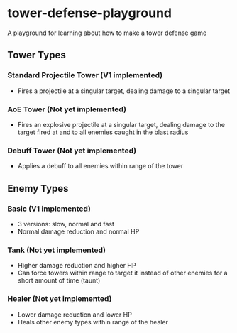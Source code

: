 # tower-defense-playground
A playground for learning about how to make a tower defense game 

## Tower Types
### Standard Projectile Tower (V1 implemented)
- Fires a projectile at a singular target, dealing damage to a singular target
### AoE Tower (Not yet implemented)
- Fires an explosive projectile at a singular target, dealing damage to the target fired at and to all enemies caught in the blast radius
### Debuff Tower (Not yet implemented)
- Applies a debuff to all enemies within range of the tower

## Enemy Types
### Basic (V1 implemented)
- 3 versions: slow, normal and fast
- Normal damage reduction and normal HP
### Tank (Not yet implemented)
- Higher damage reduction and higher HP
- Can force towers within range to target it instead of other enemies for a short amount of time (taunt)
### Healer (Not yet implemented)
- Lower damage reduction and lower HP
- Heals other enemy types within range of the healer
